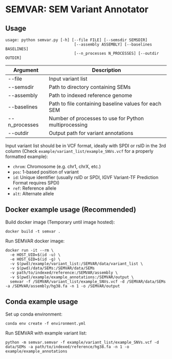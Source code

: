 # SEMVAR: SEM Variant Annotator

## Usage

```
usage: python semvar.py [-h] [--file FILE] [--semsdir SEMSDIR]
                              [--assembly ASSEMBLY] [--baselines BASELINES]
                              [--n_processes N_PROCESSES] [--outdir OUTDIR]
```

| Argument | Description |
| -------- | ----------- |
| --file   | Input variant list |
| --semsdir | Path to directory containing SEMs |
| --assembly | Path to indexed reference genome |
| --baselines | Path to file containing baseline values for each SEM |
| --n_processes | Number of processes to use for Python multiprocessing |
| --outdir | Output path for variant annotations |

Input variant list should be in VCF format, ideally with SPDI or rsID in the 3rd column (Check `example/variant_list/example_SNVs.vcf` for a properly formatted example):
- `chrom`: Chromosome (e.g. chr1, chrX, etc.)
- `pos`: 1-based position of variant
- `id`: Unique identifier (usually rsID or SPDI, IGVF Variant-TF Prediction Format requires SPDI)
- `ref`: Reference allele
- `alt`: Alternate allele

## Docker example usage (Recommended)

Build docker image (Temporary until image hosted):

`docker build -t semvar .`

Run SEMVAR docker image:
```
docker run -it --rm \
  -e HOST_UID=$(id -u) \
  -e HOST_GID=$(id -g) \
  -v $(pwd)/example/variant_list:/SEMVAR/data/variant_list \
  -v $(pwd)/data/SEMs:/SEMVAR/data/SEMs
  -v path/to/indexed/reference:/SEMVAR/assembly \
  -v $(pwd)/example/example_annotations:/SEMVAR/output \
  semvar -f /SEMVAR/variant_list/example_SNVs.vcf -d /SEMVAR/data/SEMs -a /SEMVAR/assembly/hg38.fa -n 1 -o /SEMVAR/output
```

## Conda example usage

Set up conda environment:

`conda env create -f environment.yml`

Run SEMVAR with example variant list:

`python -m semvar.semvar -f example/variant_list/example_SNVs.vcf -d data/SEMs -a path/to/indexed/reference/hg38.fa -n 1 -o example/example_annotations`